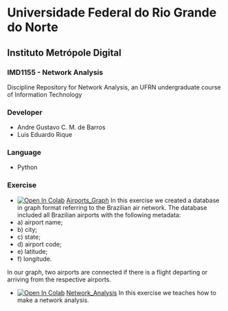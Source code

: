 # Universidade Federal do Rio Grande do Norte
## Instituto Metrópole Digital

### IMD1155 - Network Analysis
Discipline Repository for Network Analysis, an UFRN undergraduate course of Information Technology

### Developer
 - Andre Gustavo C. M. de Barros
 - Luis Eduardo Rique

### Language
 - Python

### Exercise
 - [![Open In Colab](https://colab.research.google.com/assets/colab-badge.svg)](https://colab.research.google.com/drive/1NhggSXruR_S0Otcl3xh8ip-HSqkaYQiH?usp=sharing) [Airports_Graph](https://colab.research.google.com/drive/1NhggSXruR_S0Otcl3xh8ip-HSqkaYQiH?usp=sharing)
 In this exercise we created a database in graph format referring to the Brazilian air network. The database included all Brazilian airports with the following metadata: 
 - a) airport name;
 - b) city; 
 - c) state;
 - d) airport code;
 - e) latitude; 
 - f) longitude.

 In our graph, two airports are connected if there is a flight departing or arriving from the respective airports.

  - [![Open In Colab](https://colab.research.google.com/assets/colab-badge.svg)](https://colab.research.google.com/drive/1NhggSXruR_S0Otcl3xh8ip-HSqkaYQiH?usp=sharing) [Network_Analysis](https://github.com/andrehgustavo/network-analysis/blob/main/aeroportos_trab3_und1.ipynb)
 In this exercise we teaches how to make a network analysis. 
